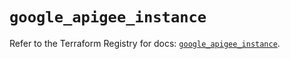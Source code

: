 # `google_apigee_instance`

Refer to the Terraform Registry for docs: [`google_apigee_instance`](https://registry.terraform.io/providers/hashicorp/google/5.38.0/docs/resources/apigee_instance).
